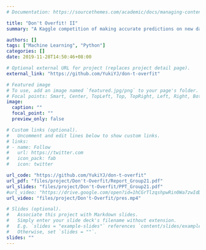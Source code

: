 ```yaml
---
# Documentation: https://sourcethemes.com/academic/docs/managing-content/

title: "Don't Overfit! II"
summary: "A Kaggle competition of making accurate predictions on new data by building models with 250 training samples to ensure not to overfit.\nProgramming Language: Python\nRanking on Leaderboard: No. 57"

authors: []
tags: ["Machine Learning", "Python"]
categories: []
date: 2019-11-28T14:50:46+08:00

# Optional external URL for project (replaces project detail page).
external_link: "https://github.com/YukiYJ/don-t-overfit"

# Featured image
# To use, add an image named `featured.jpg/png` to your page's folder.
# Focal points: Smart, Center, TopLeft, Top, TopRight, Left, Right, BottomLeft, Bottom, BottomRight.
image:
  caption: ""
  focal_point: ""
  preview_only: false

# Custom links (optional).
#   Uncomment and edit lines below to show custom links.
# links:
# - name: Follow
#   url: https://twitter.com
#   icon_pack: fab
#   icon: twitter

url_code: "https://github.com/YukiYJ/don-t-overfit"
url_pdf: "files/project/Don't-Overfit/Report_Group21.pdf"
url_slides: "files/project/Don't-Overfit/PPT_Group21.pdf"
#url_video: "https://drive.google.com/open?id=1hCGrTlzqshpwRin0Wa7zwIdDLLqUW4el"
url_video: "files/project/Don't-Overfit/pres.mp4"

# Slides (optional).
#   Associate this project with Markdown slides.
#   Simply enter your slide deck's filename without extension.
#   E.g. `slides = "example-slides"` references `content/slides/example-slides.md`.
#   Otherwise, set `slides = ""`.
slides: ""
---
```

